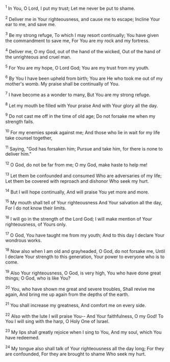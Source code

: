 <sup>1</sup> 
In You, O Lord, I put my trust; Let me never be put to shame. 

<sup>2</sup> 
Deliver me in Your righteousness, and cause me to escape; Incline Your ear to me, and save me. 

<sup>3</sup> 
Be my strong refuge, To which I may resort continually; You have given the commandment to save me, For You are my rock and my fortress. 

<sup>4</sup> 
Deliver me, O my God, out of the hand of the wicked, Out of the hand of the unrighteous and cruel man. 

<sup>5</sup> 
For You are my hope, O Lord God; You are my trust from my youth. 

<sup>6</sup> 
By You I have been upheld from birth; You are He who took me out of my mother's womb. My praise shall be continually of You. 

<sup>7</sup> 
I have become as a wonder to many, But You are my strong refuge. 

<sup>8</sup> 
Let my mouth be filled with Your praise And with Your glory all the day. 

<sup>9</sup> 
Do not cast me off in the time of old age; Do not forsake me when my strength fails. 

<sup>10</sup> 
For my enemies speak against me; And those who lie in wait for my life take counsel together, 

<sup>11</sup> 
Saying, "God has forsaken him; Pursue and take him, for there is none to deliver him." 

<sup>12</sup> 
O God, do not be far from me; O my God, make haste to help me! 

<sup>13</sup> 
Let them be confounded and consumed Who are adversaries of my life; Let them be covered with reproach and dishonor Who seek my hurt. 

<sup>14</sup> 
But I will hope continually, And will praise You yet more and more. 

<sup>15</sup> 
My mouth shall tell of Your righteousness And Your salvation all the day, For I do not know their limits. 

<sup>16</sup> 
I will go in the strength of the Lord God; I will make mention of Your righteousness, of Yours only. 

<sup>17</sup> 
O God, You have taught me from my youth; And to this day I declare Your wondrous works. 

<sup>18</sup> 
Now also when I am old and grayheaded, O God, do not forsake me, Until I declare Your strength to this generation, Your power to everyone who is to come. 

<sup>19</sup> 
Also Your righteousness, O God, is very high, You who have done great things; O God, who is like You? 

<sup>20</sup> 
You, who have shown me great and severe troubles, Shall revive me again, And bring me up again from the depths of the earth. 

<sup>21</sup> 
You shall increase my greatness, And comfort me on every side. 

<sup>22</sup> 
Also with the lute I will praise You-- And Your faithfulness, O my God! To You I will sing with the harp, O Holy One of Israel. 

<sup>23</sup> 
My lips shall greatly rejoice when I sing to You, And my soul, which You have redeemed. 

<sup>24</sup> 
My tongue also shall talk of Your righteousness all the day long; For they are confounded, For they are brought to shame Who seek my hurt.